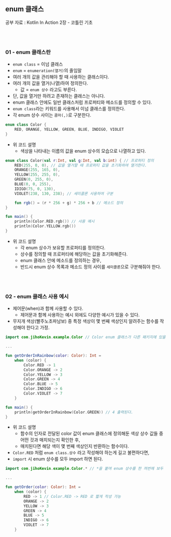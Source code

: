 ## enum 클래스

공부 자료 : Kotlin In Action 2장 - 코틀린 기초

<br></br>

### 01 - enum 클래스란

- `enum class` = 이넘 클래스
- `enum` = `enumeration(열거)`의 줄임말
- 여러 개의 값을 관리해야 할 때 사용하는 클래스이다.
- 여러 개의 값을 열거(나열)하여 정의한다.
  - 값 = `enum 상수` 라고도 부른다.
- 단, 값을 열거만 하려고 존재하는 클래스는 아니다.
- enum 클래스 안에도 일반 클래스처럼 프로퍼티와 메소드를 정의할 수 있다.
- `enum class`라는 키워드를 사용해서 이넘 클래스를 정의한다.
- 각 enum 상수 사이는 `콤마(,)`로 구분한다.
~~~kotlin
enum class Color {
    RED, ORANGE, YELLOW, GREEN, BLUE, INDIGO, VIOLET
}
~~~
- 위 코드 설명
  - 색상을 나타내는 이름의 값을 enum 상수의 모습으로 나열하고 있다.
~~~kotlin
enum class Color(val r:Int, val g:Int, val b:int) { // 프로퍼티 정의
    RED(255, 0, 0), // 값을 열거할 때 프로퍼티 값을 초기화하여 열거한다.
    ORANGE(255, 165, 0),
    YELLOW(255, 255, 0),
    GREEN(0, 255, 0),
    BLUE(0, 0, 255),
    IDIGO(75, 0, 130),
    VIOLET(238, 130, 238); // 세미콜론 사용하여 구분

    fun rgb() = (r * 256 + g) * 256 + b // 메소드 정의
}

fun main() {
    println(Color.RED.rgb()) // 사용 예시
    println(Color.YELLOW.rgb())
}
~~~
- 위 코드 설명
  - 각 enum 상수가 보유할 프로퍼티를 정의한다.
  - 상수를 정의할 때 프로퍼티에 해당하는 값을 초기화해준다.
  - enum 클래스 안에 메소드를 정의하는 경우,
  - 반드시 enum 상수 목록과 메소드 정의 사이를 `세미콜론`으로 구분해줘야 한다.

<br></br>

### 02 - enum 클래스 사용 예시

- 제어문(when)과 함께 사용할 수 있다.
  - 제어문과 함께 사용하는 예시 외에도 다양한 예시가 있을 수 있다.
- 무지개 색상(빨주노초파남보) 중 특정 색상이 몇 번째 색상인지 알려주는 함수를 작성해야 한다고 가정.
~~~kotlin
import com.jihoKevin.example.Color // Color enum 클래스가 다른 패키지에 있을 경우 import 된다.(패키지는 예시임)

...

fun getOrderInRainbow(color: Color): Int = 
    when (color) {
        Color.RED -> 1
        Color.ORANGE -> 2
        Color.YELLOW -> 3
        Color.GREEN -> 4
        Color.BLUE -> 5
        Color.INDIGO -> 6
        Color.VIOLET -> 7
    }

fun main() {
    println(getOrderInRainbow(Color.GREEN)) // 4 출력된다.
}
~~~
- 위 코드 설명
  - 함수의 인자로 전달된 color 값이 enum 클래스에 정의해둔 색상 상수 값들 중 어떤 것과 매치되는지 확인한 후,
  - 매치된다면 해당 색이 몇 번째 색상인지 반환하는 함수이다.
- `Color.RED` 처럼 `enum class.상수` 라고 작성해야 하는게 길고 불편하다면,
- `import` 시 enum 상수를 모두 import 하면 된다.
~~~kotlin
import com.jihoKevin.example.Color.* // *을 붙여 enum 상수를 한 꺼번에 보두 import 한다.

...

fun getOrder(color: Color): Int = 
    when (color) {
        RED -> 1 // Color.RED -> RED 로 짧게 작성 가능
        ORANGE -> 2
        YELLOW -> 3
        GREEN -> 4
        BLUE -> 5
        INDIGO -> 6
        VIOLET -> 7
    }
~~~






<br></br>
